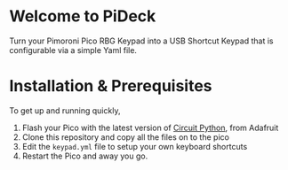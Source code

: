 # Welcome to PiDeck
Turn your Pimoroni Pico RBG Keypad into a USB Shortcut Keypad that is configurable via a simple Yaml file.

# Installation & Prerequisites
To get up and running quickly, 
1. Flash your Pico with the latest version of [Circuit Python](https://circuitpython.org/board/raspberry_pi_pico/), from Adafruit
1. Clone this repository and copy all the files on to the pico
2. Edit the `keypad.yml` file to setup your own keyboard shortcuts
3. Restart the Pico and away you go.

